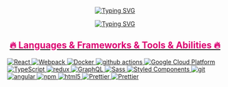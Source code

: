 <p align="center">
  <a href="https://github.com/kostyaniekrasov">
    <img src="https://readme-typing-svg.herokuapp.com?font=Inconsolata&weight=700&size=55&pause=1000&color=DC0072&center=true&vCenter=true&repeat=false&width=640&height=70&lines=Kostya+Niekrasov" alt="Typing SVG" /></a>
</p>

<p align="center">
  <a href="https://github.com/kostyaniekrasov">
    <img src="https://readme-typing-svg.herokuapp.com?font=Inconsolata&weight=700&size=45&pause=1000&color=DC0072&center=true&vCenter=true&width=640&height=70&lines=Frontend+Developer;React%2C+Next.js%2C+Vue%2C+Angular" alt="Typing SVG" />
</p>

<h2 align="center" style="color: #DC0072FF">🔥 Languages & Frameworks & Tools & Abilities 🔥</h2>
<p>
  <img alt="React" src="https://img.shields.io/badge/-React-45b8d8?style=flat-square&logo=react&logoColor=white" />
  <img alt="Webpack" src="https://img.shields.io/badge/-Webpack-8DD6F9?style=flat-square&logo=webpack&logoColor=white" /> 
  <img alt="Docker" src="https://img.shields.io/badge/-Docker-46a2f1?style=flat-square&logo=docker&logoColor=white" />
  <img alt="github actions" src="https://img.shields.io/badge/-Github_Actions-2088FF?style=flat-square&logo=github-actions&logoColor=white" />
  <img alt="Google Cloud Platform" src="https://img.shields.io/badge/-Google_Cloud_Platform-1a73e8?style=flat-square&logo=google-cloud&logoColor=white" />
  <img alt="TypeScript" src="https://img.shields.io/badge/-TypeScript-007ACC?style=flat-square&logo=typescript&logoColor=white" />
  <img alt="redux" src="https://img.shields.io/badge/-Redux-764ABC?style=flat-square&logo=redux&logoColor=white" />
  <img alt="GraphQL" src="https://img.shields.io/badge/-GraphQL-E10098?style=flat-square&logo=graphql&logoColor=white" />
  <img alt="Sass" src="https://img.shields.io/badge/-Sass-CC6699?style=flat-square&logo=sass&logoColor=white" />
  <img alt="Styled Components" src="https://img.shields.io/badge/-Styled_Components-db7092?style=flat-square&logo=styled-components&logoColor=white" />
  <img alt="git" src="https://img.shields.io/badge/-Git-F05032?style=flat-square&logo=git&logoColor=white" />
  <img alt="angular" src="https://img.shields.io/badge/-Angular-DD0031?style=flat-square&logo=angular&logoColor=white" />
  <img alt="npm" src="https://img.shields.io/badge/-NPM-CB3837?style=flat-square&logo=npm&logoColor=white" />
  <img alt="html5" src="https://img.shields.io/badge/-HTML5-E34F26?style=flat-square&logo=html5&logoColor=white" />
  <img alt="Prettier" src="https://img.shields.io/badge/-Prettier-F7B93E?style=flat-square&logo=prettier&logoColor=white" />
  <img alt="Prettier" src="https://img.shields.io/badge/-JS-F7B93E?style=flat-square&logo=js&logoColor=white" />
</p>
